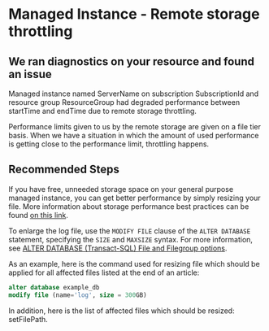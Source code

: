 <properties
	pageTitle="Managed Instance - Remote Storage throttling"
	description="Managed Instance - Remote Storage throttling"
	infoBubbleText="Managed Instance was facing performance degradation due to remote storage throttling. See details on the right."
	service="microsoft.sql"
	resource="managedInstances"
	ms.author="v-zlrade"
	authors="v-zlrade"
	displayOrder=""
	diagnosticScenario="SqlMIPerf_RemoteStorageThrottling"
	selfHelpType="diagnostics"
	supportTopicIds="32637224,32637296"
	resourceTags=""
	productPesIds="16259"
	cloudEnvironments="public,blackForest,fairfax,mooncake"
	articleId="sqlmanagedinstance-perf-remote-storage-throttling"
/>

# Managed Instance - Remote storage throttling

## We ran diagnostics on your resource and found an issue

<!--issueDescription-->
Managed instance named <!--$ServerName-->ServerName<!--/$ServerName--> on subscription <!--$SubscriptionId-->SubscriptionId<!--/$SubscriptionId--> and resource group <!--$ResourceGroup-->ResourceGroup<!--/$ResourceGroup-->  had degraded performance between <!--$startTime-->startTime<!--/$startTime--> and <!--$endTime-->endTime<!--/$endTime--> due to remote storage throttling.

Performance limits given to us by the remote storage are given on a file tier basis. When we have a situation in which the amount of used performance is getting close to the performance limit, throttling happens.
<!--/issueDescription-->

## Recommended Steps

If you have free, unneeded storage space on your general purpose managed instance, you can get better performance by simply resizing your file. More information about storage performance best practices can be found [on this link](https://techcommunity.microsoft.com/t5/DataCAT/Storage-performance-best-practices-and-considerations-for-Azure/ba-p/305525).

To enlarge the log file, use the `MODIFY FILE` clause of the `ALTER DATABASE` statement, specifying the `SIZE` and `MAXSIZE` syntax. For more information, see [ALTER DATABASE (Transact-SQL) File and Filegroup options](https://docs.microsoft.com/sql/t-sql/statements/alter-database-transact-sql-file-and-filegroup-options?view=sql-server-2017).

As an example, here is the command used for resizing file which should be applied for all affected files listed at the end of an article: 



```sql
alter database example_db
modify file (name='log', size = 300GB)
```



In addition, here is the list of affected files which should be resized:  <!--$setFilePath-->setFilePath<!--/$setFilePath-->.